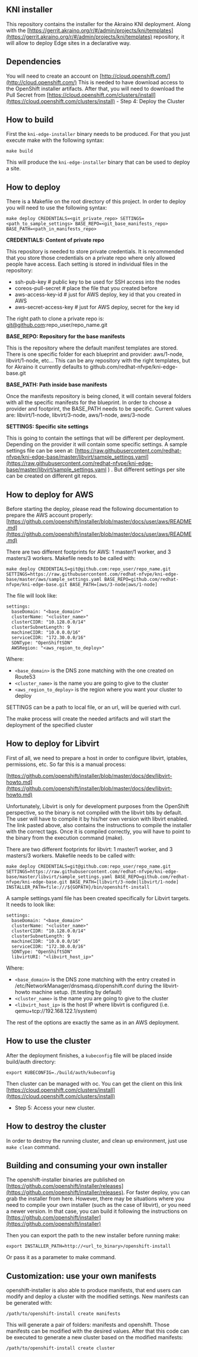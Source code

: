 ## KNI installer

This repository contains the installer for the Akraino KNI deployment. Along with the [https://gerrit.akraino.org/r/#/admin/projects/kni/templates](https://gerrit.akraino.org/r/#/admin/projects/kni/templates) repository, it will allow to deploy Edge sites in a declarative way.

## Dependencies

You will need to create an account on [http://cloud.openshift.com/](http://cloud.openshift.com/)
This is needed to have download access to the OpenShift installer artifacts.
After that, you will need to download the Pull Secret from
[https://cloud.openshift.com/clusters/install](https://cloud.openshift.com/clusters/install) - Step 4: Deploy the Cluster

## How to build

First the `kni-edge-installer` binary needs to be produced. For that you just execute make with the following syntax:

    make build

This will produce the `kni-edge-installer` binary that can be used to deploy a site.

## How to deploy

There is a Makefile on the root directory of this project. In order to deploy
you will need to use the following syntax:

    make deploy CREDENTIALS=<git_private_repo> SETTINGS=<path_to_sample_settings> BASE_REPO=<git_base_manifests_repo> BASE_PATH=<path_in_manifests_repo>

**CREDENTIALS: Content of private repo**

This repository is needed to store private credentials. It is recommended that
you store those credentials on a private repo where only allowed people have
access. Each setting is stored in individual files in the repository:

- ssh-pub-key           # public key to be used for SSH access into the nodes
- coreos-pull-secret    # place the file that you created before
- aws-access-key-id     # just for AWS deploy, key id that you created in AWS
- aws-secret-access-key # just for AWS deploy, secret for the key id

The right path to clone a private repo is: git@github.com:repo_user/repo_name.git

**BASE_REPO: Repository for the base manifests**

This is the repository where the default manifest templates are stored. There is one specific folder for each blueprint and provider: aws/1-node, libvirt/1-node, etc... This can be any repository with the right templates, but for Akraino it currently defaults to github.com/redhat-nfvpe/kni-edge-base.git

**BASE_PATH: Path inside base manifests**

Once the manifests repository is being cloned, it will contain several folders with all the specific manifests for the blueprint. In order to choose a provider and footprint, the BASE_PATH needs to be specific. Current values are: libvirt/1-node, libvirt/3-node, aws/1-node, aws/3-node

**SETTINGS: Specific site settings**

This is going to contain the settings that will be different per deployment. Depending on the provider it will contain some specific settings. A sample settings file can be seen at: [https://raw.githubusercontent.com/redhat-nfvpe/kni-edge-base/master/libvirt/sample_settings.yaml](https://raw.githubusercontent.com/redhat-nfvpe/kni-edge-base/master/libvirt/sample_settings.yaml ) . But different settings per site can be created on different git repos.

## How to deploy for AWS

Before starting the deploy, please read the following documentation to prepare
the AWS account properly:
[https://github.com/openshift/installer/blob/master/docs/user/aws/README.md](https://github.com/openshift/installer/blob/master/docs/user/aws/README.md)

There are two different footprints for AWS: 1 master/1 worker, and 3 masters/3 workers. Makefile needs to be called with:

    make deploy CREDENTIALS=git@github.com:repo_user/repo_name.git SETTINGS=https://raw.githubusercontent.com/redhat-nfvpe/kni-edge-base/master/aws/sample_settings.yaml BASE_REPO=github.com/redhat-nfvpe/kni-edge-base.git BASE_PATH=[aws/3-node|aws/1-node]


The file will look like:

    settings:
      baseDomain: "<base_domain>"
      clusterName: "<cluster_name>"
      clusterCIDR: "10.128.0.0/14"
      clusterSubnetLength: 9
      machineCIDR: "10.0.0.0/16"
      serviceCIDR: "172.30.0.0/16"
      SDNType: "OpenShiftSDN"
      AWSRegion: "<aws_region_to_deploy>"

Where:
- `<base_domain>` is the DNS zone matching with the one created on Route53
- `<cluster_name>` is the name you are going to give to the cluster
- `<aws_region_to_deploy>` is the region where you want your cluster to deploy

SETTINGS can be a path to local file, or an url, will be queried with curl.

The make process will create the needed artifacts and will start the deployment of the specified cluster

## How to deploy for Libvirt

First of all, we need to prepare a host in order to configure libvirt, iptables, permissions, etc. So far this is a manual process:

[https://github.com/openshift/installer/blob/master/docs/dev/libvirt-howto.md](https://github.com/openshift/installer/blob/master/docs/dev/libvirt-howto.md)

Unfortunately, Libvirt is only for development purposes from the OpenShift perspective, so the binary is not compiled with the libvirt bits by default. The user will have to compile it by his/her own version with libvirt enabled.
The link pasted above, also contains the instructions to compile the installer with the correct tags. Once it is compiled correctly, you will have to point to the binary from the execution command (make).

There are two different footprints for libvirt: 1 master/1 worker, and 3 masters/3 workers. Makefile needs to be called with:

    make deploy CREDENTIALS=git@github.com:repo_user/repo_name.git SETTINGS=https://raw.githubusercontent.com/redhat-nfvpe/kni-edge-base/master/libvirt/sample_settings.yaml BASE_REPO=github.com/redhat-nfvpe/kni-edge-base.git BASE_PATH=[libvirt/3-node|libvirt/1-node] INSTALLER_PATH=file:///${GOPATH}/bin/openshift-install

A sample settings.yaml file has been created specifically for Libvirt targets. It needs to look like:

    settings:
      baseDomain: "<base_domain>"
      clusterName: "<cluster_name>"
      clusterCIDR: "10.128.0.0/14"
      clusterSubnetLength: 9
      machineCIDR: "10.0.0.0/16"
      serviceCIDR: "172.30.0.0/16"
      SDNType: "OpenShiftSDN"
      libvirtURI: "<libvirt_host_ip>"

Where:
- `<base_domain>` is the DNS zone matching with the entry created in /etc/NetworkManager/dnsmasq.d/openshift.conf during the libvirt-howto machine setup. (tt.testing by default)
- `<cluster_name>` is the name you are going to give to the cluster
- `<libvirt_host_ip>` is the host IP where libvirt is configured (i.e. qemu+tcp://192.168.122.1/system)

The rest of the options are exactly the same as in an AWS deployment.

## How to use the cluster

After the deployment finishes, a `kubeconfig` file will be placed inside
build/auth directory:

    export KUBECONFIG=./build/auth/kubeconfig

Then cluster can be managed with oc. You can get the client on this link
[https://cloud.openshift.com/clusters/install](https://cloud.openshift.com/clusters/install)
- Step 5: Access your new cluster.

## How to destroy the cluster

In order to destroy the running cluster, and clean up environment, just use
`make clean` command.

## Building and consuming your own installer

The openshift-installer binaries are published on [https://github.com/openshift/installer/releases](https://github.com/openshift/installer/releases).
For faster deploy, you can grab the installer from here. However, there may be situations where you need to compile your own installer (such as the case of libvirt), or you need a newer version.
In that case, you can build it following the instructions on [https://github.com/openshift/installer](https://github.com/openshift/installer)

Then you can export the path to the new installer before running make:

    export INSTALLER_PATH=http://<url_to_binary>/openshift-install

Or pass it as a parameter to make command.

## Customization: use your own manifests

openshift-installer is also able to produce manifests, that end users can modify
and deploy a cluster with the modified settings. New manifests can be generated
with:

    /path/to/openshift-install create manifests

This will generate a pair of folders: manifests and openshift. Those manifests
can be modified with the desired values. After that this code can be executed to
generate a new cluster based on the modified manifests:

    /path/to/openshift-install create cluster
